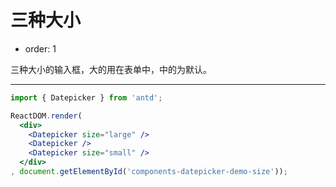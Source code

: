 # 三种大小

- order: 1

三种大小的输入框，大的用在表单中，中的为默认。

---

````jsx
import { Datepicker } from 'antd';

ReactDOM.render(
  <div>
    <Datepicker size="large" />
    <Datepicker />
    <Datepicker size="small" />
  </div>
, document.getElementById('components-datepicker-demo-size'));
````

